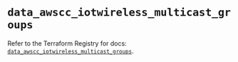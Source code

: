 # `data_awscc_iotwireless_multicast_groups`

Refer to the Terraform Registry for docs: [`data_awscc_iotwireless_multicast_groups`](https://registry.terraform.io/providers/hashicorp/awscc/0.70.0/docs/data-sources/iotwireless_multicast_groups).
